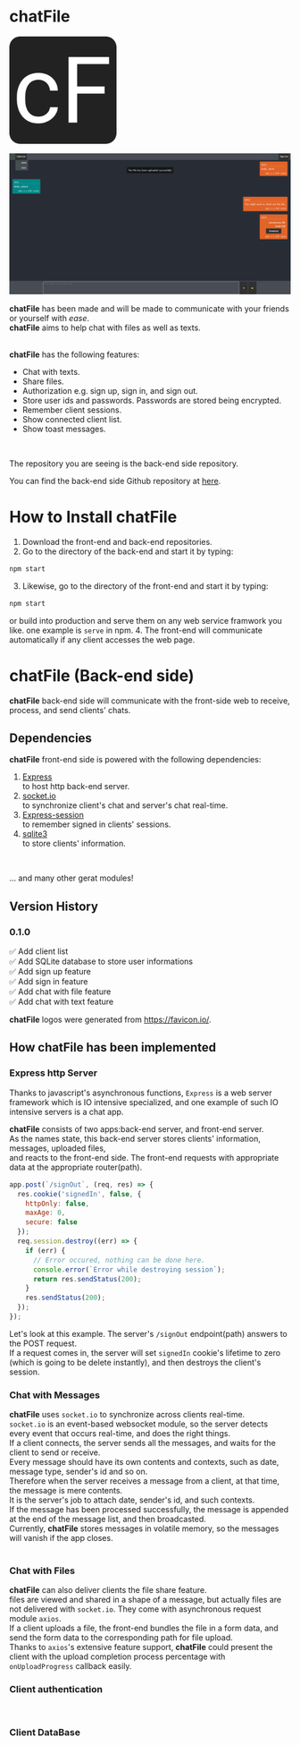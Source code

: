 # chatFile
![logo192.png](/img/logo192.png)
<br>

![front_1.png](/img/front_1.png)
<br>

**chatFile** has been made and will be made to communicate with your friends or yourself with *ease*.  
**chatFile** aims to help chat with files as well as texts.  
<br>

**chatFile** has the following features:
<br>
* Chat with texts.
* Share files.
* Authorization e.g. sign up, sign in, and sign out.
* Store user ids and passwords. Passwords are stored being encrypted.
* Remember client sessions.
* Show connected client list.
* Show toast messages.
<br>

The repository you are seeing is the back-end side repository.  

You can find the back-end side Github repository at [here](https://github.com/dlguswo333/chatFile_front).  

# How to Install chatFile
  1. Download the front-end and back-end repositories.
  2. Go to the directory of the back-end and start it by typing:
  ```bash
  npm start
  ```
  3. Likewise, go to the directory of the front-end and start it by typing:
  ```bash
  npm start
  ```
  or build into production and serve them on any web service framwork you like. one example is ``serve`` in npm. 
  4. The front-end will communicate automatically if any client accesses the web page.

# chatFile (Back-end side)
**chatFile** back-end side will communicate with the front-side web to receive, process, and send clients' chats.
## Dependencies
**chatFile** front-end side is powered with the following dependencies:
  1. [Express](https://expressjs.com/)
    <br>
    to host http back-end server.
  2. [socket.io](https://socket.io/)
    <br>
    to synchronize client's chat and server's chat real-time.
  3. [Express-session](https://www.npmjs.com/package/express-session)
    <br>
    to remember signed in clients' sessions.
  4. [sqlite3](https://github.com/mapbox/node-sqlite3)
    <br>
    to store clients' information.
<br>

... and many other gerat modules!

## Version History
### 0.1.0
  ✅ Add client list
  <br>
  ✅ Add SQLite database to store user informations
  <br>
  ✅ Add sign up feature
  <br>
  ✅ Add sign in feature
  <br>
  ✅ Add chat with file feature
  <br>
  ✅ Add chat with text feature
<br>

**chatFile** logos were generated from https://favicon.io/.
<br>

## How chatFile has been implemented

### Express http Server
Thanks to javascript's asynchronous functions, ``Express`` is a web server framework
which is IO intensive specialized, and one example of such IO intensive servers is a chat app.
<br>

**chatFile** consists of two apps:back-end server, and front-end server.<br>
As the names state, this back-end server stores clients' information, messages, uploaded files,<br>
and reacts to the front-end side. The front-end requests with appropriate data at the appropriate router(path).<br>
```js
app.post(`/signOut`, (req, res) => {
  res.cookie('signedIn', false, {
    httpOnly: false,
    maxAge: 0,
    secure: false
  });
  req.session.destroy((err) => {
    if (err) {
      // Error occured, nothing can be done here.
      console.error(`Error while destroying session`);
      return res.sendStatus(200);
    }
    res.sendStatus(200);
  });
});
```
Let's look at this example. The server's ``/signOut`` endpoint(path) answers to the POST request.<br>
If a request comes in, the server will set ``signedIn`` cookie's lifetime to zero
(which is going to be delete instantly), and then destroys the client's session.
<br>

### Chat with Messages
**chatFile** uses ``socket.io`` to synchronize across clients real-time.<br>
``socket.io`` is an event-based websocket module, so the server detects every event that occurs real-time,
and does the right things.<br>
If a client connects, the server sends all the messages, and waits for the client to send or receive.<br>
Every message should have its own contents and contexts, such as date, message type, sender's id and so on.<br>
Therefore when the server receives a message from a client, at that time, the message is mere contents.<br>
It is the server's job to attach date, sender's id, and such contexts.<br>
If the message has been processed successfully, the message is appended at the end of the message list,
and then broadcasted.<br>
Currently, **chatFile** stores messages in volatile memory, so the messages will vanish if the app closes.<br>
<br>

### Chat with Files
**chatFile** can also deliver clients the file share feature.<br>
files are viewed and shared in a shape of a message,
but actually files are not delivered with ``socket.io``.
They come with asynchronous request module ``axios``.<br>
If a client uploads a file, the front-end bundles the file in a form data,
and send the form data to the corresponding path for file upload.<br>
Thanks to ``axios``'s extensive feature support, **chatFile** could present the client 
with the upload completion process percentage with ``onUploadProgress`` callback easily.
<br>

### Client authentication
<br>

### Client DataBase
